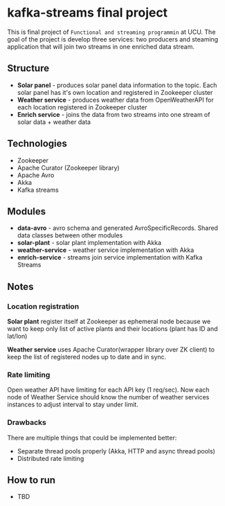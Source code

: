 # kafka-streams final project
This is final project of `Functional and streaming programmin` at UCU. 
The goal of the project is develop three services: two producers and steaming application that will join two streams in one enriched data stream.

## Structure
* **Solar panel** - produces solar panel data information to the topic. 
Each solar panel has it's own location and registered in Zookeeper cluster
* **Weather service** - produces weather data from OpenWeatherAPI for each location registered in Zookeeper cluster
* **Enrich service** - joins the data from two streams into one stream of solar data + weather data
## Technologies
* Zookeeper
* Apache Curator (Zookeeper library)
* Apache Avro
* Akka
* Kafka streams

## Modules

* **data-avro** - avro schema and generated AvroSpecificRecords. Shared data classes between other modules
* **solar-plant** - solar plant implementation with Akka
* **weather-service** - weather service implementation with Akka
* **enrich-service** - streams join service implementation with Kafka Streams

## Notes

### Location registration
**Solar plant** register itself at Zookeeper as ephemeral node because we want to keep only list of active plants and their locations (plant has ID and lat/lon)

**Weather service** uses Apache Curator(wrapper library over ZK client) to keep the list of registered nodes up to date and in sync.  

### Rate limiting

Open weather API have limiting for each API key (1 req/sec). Now each node of Weather Service should know the number of weather services instances to adjust interval to stay under limit.


### Drawbacks

There are multiple things that could be implemented better:
* Separate thread pools properly (Akka, HTTP and async thread pools)
* Distributed rate limiting

## How to run
* TBD
